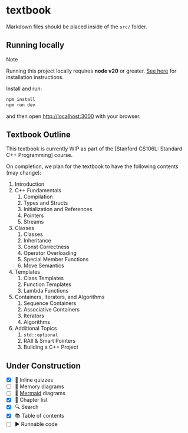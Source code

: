 # textbook

Markdown files should be placed inside of the `src/` folder.

## Running locally

> [!NOTE]  
> Running this project locally requires **node v20** or greater. [See here](https://nodejs.org/en/download/package-manager) for installation instructions.

Install and run:

```bash
npm install
npm run dev
```

and then open [http://localhost:3000](http://localhost:3000) with your browser.

## Textbook Outline

This textbook is currently WIP as part of the [Stanford CS106L: Standard C++ Programming] course.

On completion, we plan for the textbook to have the following contents (may change):

1. Introduction
2. C++ Fundamentals
    1. Compilation
    2. Types and Structs
    3. Initialization and References
    4. Pointers
    5. Streams
3. Classes
    1. Classes
    2. Inheritance
    3. Const Correctness
    4. Operator Overloading
    5. Special Member Functions
    6. Move Semantics
4. Templates
    1. Class Templates
    2. Function Templates
    3. Lambda Functions
5. Containers, Iterators, and Algorithms
    1. Sequence Containers
    2. Associative Containers
    3. Iterators
    4. Algorithms
6. Additional Topics
    1. `std::optional`
    2. RAII & Smart Pointers
    3. Building a C++ Project


## Under Construction

- [x] 📝 Inline quizzes
- [ ] 💾 Memory diagrams
- [ ] 🧜 [Mermaid](https://mermaid.js.org/) diagrams
- [x] 📗 Chapter list
- [x] 🔍 Search
- [x] 📚 Table of contents
- [ ] ▶️ Runnable code